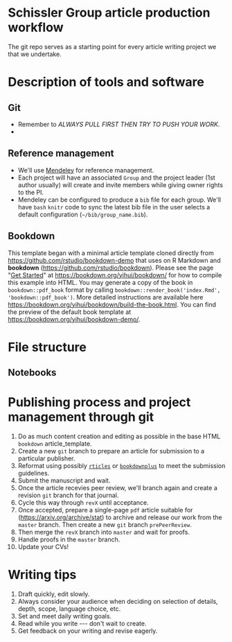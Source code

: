 # Schissler Group article production workflow

The git repo serves as a starting point for every article writing project we that we undertake.

# Description of tools and software

## Git

- Remember to *ALWAYS PULL FIRST THEN TRY TO PUSH YOUR WORK*.
- 

## Reference management

- We'll use [Mendeley](https://www.mendeley.com) for reference management. 
- Each project will have an associated `Group` and the project leader (1st author usually) will create and invite members while giving owner rights to the PI.
- Mendeley can be configured to produce a `bib` file for each group. We'll have `bash` `knitr` code to sync the latest bib file in the user selects a default configuration (`~/bib/group_name.bib`).

## Bookdown

This template began with a minimal article template cloned directly from https://github.com/rstudio/bookdown-demo that uses on R Markdown and **bookdown** (https://github.com/rstudio/bookdown). Please see the page "[Get Started](https://bookdown.org/yihui/bookdown/get-started.html)" at https://bookdown.org/yihui/bookdown/ for how to compile this example into HTML. You may generate a copy of the book in `bookdown::pdf_book` format by calling `bookdown::render_book('index.Rmd', 'bookdown::pdf_book')`. More detailed instructions are available here https://bookdown.org/yihui/bookdown/build-the-book.html. You can find the preview of the default book template at https://bookdown.org/yihui/bookdown-demo/.

# File structure

## Notebooks

# Publishing process and project management through git

1. Do as much content creation and editing as possible in the base HTML `bookdown` article_template.
2. Create a new `git` branch to prepare an article for submission to a particular publisher.
3. Reformat using possibly [`rticles`](https://github.com/rstudio/rticles) or [`bookdownplus`](https://github.com/pzhaonet/bookdownplus) to meet the submission guidelines.
4. Submit the manuscript and wait.
5. Once the article recevies peer review, we'll branch again and create a revision `git` branch for that journal.
6. Cycle this way through `revX` until acceptance.
7. Once accepted, prepare a single-page `pdf` article suitable for (https://arxiv.org/archive/stat) to archive and release our work from the `master` branch. Then create a new `git` branch `prePeerReview`. 
8. Then merge the `revX` branch into `master` and wait for proofs.
9. Handle proofs in the `master` branch.
10. Update your CVs!

# Writing tips

1. Draft quickly, edit slowly.
2. Always consider your audience when deciding on selection of details, depth, scope, language choice, etc.
3. Set and meet daily writing goals.
4. Read while you write --- don't wait to create.
5. Get feedback on your writing and revise eagerly.
